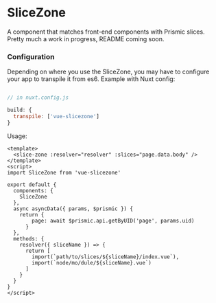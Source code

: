 # SliceZone

A component that matches front-end components with Prismic slices.
Pretty much a work in progress, README coming soon.

### Configuration

Depending on where you use the SliceZone, you may have to configure your app to transpile it from es6.
Example with Nuxt config:

```javascript

// in nuxt.config.js

build: {
  transpile: ['vue-slicezone']
}

````

Usage:

```vue
<template>
  <slice-zone :resolver="resolver" :slices="page.data.body" />
</template>
<script>
import SliceZone from 'vue-slicezone'

export default {
  components: {
    SliceZone
  },
  async asyncData({ params, $prismic }) {
    return {
        page: await $prismic.api.getByUID('page', params.uid)
      }
  },
  methods: {
    resolver({ sliceName }) => {
      return [
        import(`path/to/slices/${sliceName}/index.vue`),
        import(`node/mo/dule/${sliceName}.vue`)
      ]
    }
  }
}
</script>
````